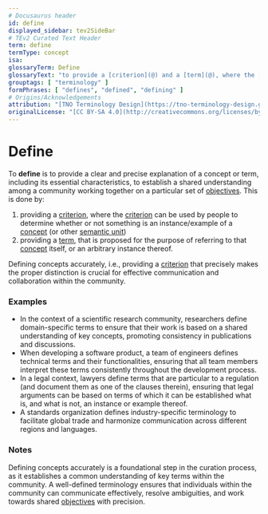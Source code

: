 ```yaml
---
# Docusaurus header
id: define
displayed_sidebar: tev2SideBar
# TEv2 Curated Text Header
term: define
termType: concept
isa:
glossaryTerm: Define
glossaryText: "to provide a [criterion](@) and a [term](@), where the [criterion](@) can be used by people to determine whether or not something is an instance/example of a [concept](@) (or other [semantic unit](@)), and the [term](@) is used to refer to that [concept](@), or an arbitrary instance thereof."
grouptags: [ "terminology" ]
formPhrases: [ "defines", "defined", "defining" ]
# Origins/Acknowledgements
attribution: "[TNO Terminology Design](https://tno-terminology-design.github.io/tev2-specifications/docs)"
originalLicense: "[CC BY-SA 4.0](http://creativecommons.org/licenses/by-sa/4.0/?ref=chooser-v1)"
---
```


# Define

To **define** is to provide a clear and precise explanation of a concept or term, including its essential characteristics, to establish a shared understanding among a community working together on a particular set of [objectives](@essif-lab). This is done by:
1. providing a [criterion](@), where the [criterion](@) can be used by people to determine whether or not something is an instance/example of a [concept](@) (or other [semantic unit](@))
2. providing a [term](@), that is proposed for the purpose of referring to that [concept](@) itself, or an arbitrary instance thereof.

 Defining concepts accurately, i.e., providing a [criterion](@) that precisely makes the proper distinction  is crucial for effective communication and collaboration within the community.

### Examples

- In the context of a scientific research community, researchers define domain-specific terms to ensure that their work is based on a shared understanding of key concepts, promoting consistency in publications and discussions.
- When developing a software product, a team of engineers defines technical terms and their functionalities, ensuring that all team members interpret these terms consistently throughout the development process.
- In a legal context, lawyers define terms that are particular to a regulation (and document them as one of the clauses therein), ensuring that legal arguments can be based on terms of which it can be established what is, and what is not, an instance or example thereof.
- A standards organization defines industry-specific terminology to facilitate global trade and harmonize communication across different regions and languages.

### Notes

Defining concepts accurately is a foundational step in the curation process, as it establishes a common understanding of key terms within the community. A well-defined terminology ensures that individuals within the community can communicate effectively, resolve ambiguities, and work towards shared [objectives](@essif-lab) with precision.
